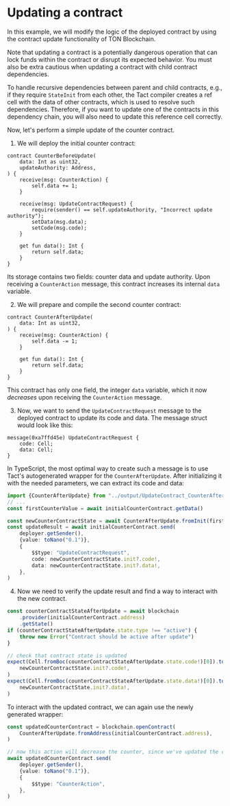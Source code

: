 # Updating a contract

In this example, we will modify the logic of the deployed contract by using the contract update functionality of TON Blockchain.

Note that updating a contract is a potentially dangerous operation that can lock funds within the contract or disrupt its expected behavior. You must also be extra cautious when updating a contract with child contract dependencies.

To handle recursive dependencies between parent and child contracts, e.g., if they require `StateInit` from each other, the Tact compiler creates a ref cell with the data of other contracts, which is used to resolve such dependencies. Therefore, if you want to update one of the contracts in this dependency chain, you will also need to update this reference cell correctly.

Now, let's perform a simple update of the counter contract.

1. We will deploy the initial counter contract:

```tact
contract CounterBeforeUpdate(
    data: Int as uint32,
    updateAuthority: Address,
) {
    receive(msg: CounterAction) {
        self.data += 1;
    }

    receive(msg: UpdateContractRequest) {
        require(sender() == self.updateAuthority, "Incorrect update authority");
        setData(msg.data);
        setCode(msg.code);
    }

    get fun data(): Int {
        return self.data;
    }
}
```

Its storage contains two fields: counter data and update authority. Upon receiving a `CounterAction` message, this contract increases its internal `data` variable.

2. We will prepare and compile the second counter contract:

```tact
contract CounterAfterUpdate(
    data: Int as uint32,
) {
    receive(msg: CounterAction) {
        self.data -= 1;
    }

    get fun data(): Int {
        return self.data;
    }
}
```

This contract has only one field, the integer `data` variable, which it now _decreases_ upon receiving the `CounterAction` message.

3. Now, we want to send the `UpdateContractRequest` message to the deployed contract to update its code and data. The message struct would look like this:

```tact
message(0xa7ffd45e) UpdateContractRequest {
    code: Cell;
    data: Cell;
}
```

In TypeScript, the most optimal way to create such a message is to use Tact's autogenerated wrapper for the `CounterAfterUpdate`. After initializing it with the needed parameters, we can extract its code and data:

```ts
import {CounterAfterUpdate} from "../output/UpdateContract_CounterAfterUpdate"
// ...
const firstCounterValue = await initialCounterContract.getData()

const newCounterContractState = await CounterAfterUpdate.fromInit(firstCounterValue)
const updateResult = await initialCounterContract.send(
    deployer.getSender(),
    {value: toNano("0.1")},
    {
        $$type: "UpdateContractRequest",
        code: newCounterContractState.init?.code!,
        data: newCounterContractState.init?.data!,
    },
)
```

4. Now we need to verify the update result and find a way to interact with the new contract.

```ts
const counterContractStateAfterUpdate = await blockchain
    .provider(initialCounterContract.address)
    .getState()
if (counterContractStateAfterUpdate.state.type !== "active") {
    throw new Error("Contract should be active after update")
}

// check that contract state is updated
expect(Cell.fromBoc(counterContractStateAfterUpdate.state.code!)[0]).toEqualCell(
    newCounterContractState.init?.code!,
)
expect(Cell.fromBoc(counterContractStateAfterUpdate.state.data!)[0]).toEqualCell(
    newCounterContractState.init?.data!,
)
```

To interact with the updated contract, we can again use the newly generated wrapper:

```ts
const updatedCounterContract = blockchain.openContract(
    CounterAfterUpdate.fromAddress(initialCounterContract.address),
)

// now this action will decrease the counter, since we've updated the contract code
await updatedCounterContract.send(
    deployer.getSender(),
    {value: toNano("0.1")},
    {
        $$type: "CounterAction",
    },
)
```
